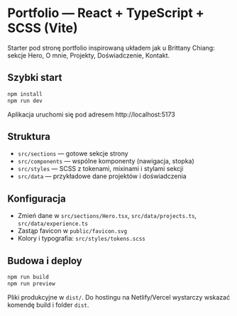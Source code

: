 # Portfolio — React + TypeScript + SCSS (Vite)

Starter pod stronę portfolio inspirowaną układem jak u Brittany Chiang: sekcje Hero, O mnie, Projekty, Doświadczenie, Kontakt.

## Szybki start

```bash
npm install
npm run dev
```

Aplikacja uruchomi się pod adresem http://localhost:5173

## Struktura

- `src/sections` — gotowe sekcje strony
- `src/components` — wspólne komponenty (nawigacja, stopka)
- `src/styles` — SCSS z tokenami, mixinami i stylami sekcji
- `src/data` — przykładowe dane projektów i doświadczenia

## Konfiguracja

- Zmień dane w `src/sections/Hero.tsx`, `src/data/projects.ts`, `src/data/experience.ts`
- Zastąp favicon w `public/favicon.svg`
- Kolory i typografia: `src/styles/tokens.scss`

## Budowa i deploy

```bash
npm run build
npm run preview
```

Pliki produkcyjne w `dist/`. Do hostingu na Netlify/Vercel wystarczy wskazać komendę build i folder `dist`.